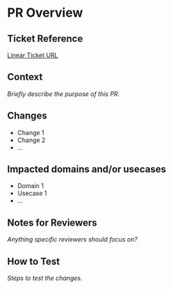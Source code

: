 # PR Overview

## Ticket Reference
[Linear Ticket URL]()

## Context
_Briefly describe the purpose of this PR._

## Changes
- Change 1
- Change 2
- ...

## Impacted domains and/or usecases
- Domain 1
- Usecase 1
- ...

## Notes for Reviewers
_Anything specific reviewers should focus on?_

## How to Test
_Steps to test the changes._

